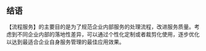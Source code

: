## 结语

【流程服务】的主要目的是为了规范企业内部服务的处理流程，改进服务质量。考虑到不同企业内部的落地性差异，可以通过个性化定制或者裁剪化使用，逐步优化以达到最适合企业自身服务管理的最佳应用效果。
